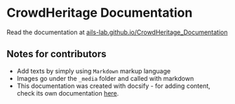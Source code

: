 # CrowdHeritage Documentation

Read the documentation  at [ails-lab.github.io/CrowdHeritage_Documentation](https://ails-lab.github.io/CrowdHeritage_Documentation/#/)

## Notes for contributors
- Add texts by simply using `Markdown` markup language
- Images go under the `_media` folder and called with markdown
- This documentation was created with docsify - for adding content, check its own documentation [here](https://docsify.js.org/#/).